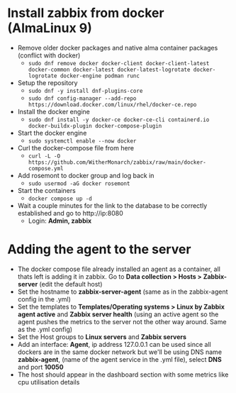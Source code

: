 # Install zabbix from docker (AlmaLinux 9)
* Remove older docker packages and native alma container packages (conflict with docker)
  * `sudo dnf remove docker docker-client docker-client-latest docker-common docker-latest docker-latest-logrotate docker-logrotate docker-engine podman runc`
* Setup the repository
  * `sudo dnf -y install dnf-plugins-core`
  * `sudo dnf config-manager --add-repo https://download.docker.com/linux/rhel/docker-ce.repo`
* Install the docker engine
  * `sudo dnf install -y docker-ce docker-ce-cli containerd.io docker-buildx-plugin docker-compose-plugin`
* Start the docker engine
  * `sudo systemctl enable --now docker`
* Curl the docker-compose file from here
  * `curl -L -O https://github.com/WitherMonarch/zabbix/raw/main/docker-compose.yml`
* Add rosemont to docker group and log back in
  * `sudo usermod -aG docker rosemont`
* Start the containers
  * `docker compose up -d`
* Wait a couple minutes for the link to the database to be correctly established and go to http://ip:8080
  * Login: **Admin, zabbix**

# Adding the agent to the server
* The docker compose file already installed an agent as a container, all thats left is adding it in zabbix. Go to **Data collection > Hosts > Zabbix-server** (edit the default host)
* Set the hostname to **zabbix-server-agent** (same as in the zabbix-agent config in the .yml)
* Set the templates to **Templates/Operating systems > Linux by Zabbix agent active** and **Zabbix server health** (using an active agent so the agent pushes the metrics to the server not the other way around. Same as the .yml config)
* Set the Host groups to **Linux servers** and **Zabbix servers**
* Add an interface: **Agent**, ip address 127.0.0.1 can be used since all dockers are in the same docker network but we'll be using DNS name **zabbix-agent**, (name of the agent service in the .yml file), select **DNS** and port **10050**
* The host should appear in the dashboard section with some metrics like cpu utilisation details




